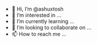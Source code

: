 - 👋 Hi, I’m @ashuxtosh
- 👀 I’m interested in ...
- 🌱 I’m currently learning ...
- 💞️ I’m looking to collaborate on ...
- 📫 How to reach me ...

<!---
ashuxtosh/ashuxtosh is a ✨ special ✨ repository because its `README.md` (this file) appears on your GitHub profile.
You can click the Preview link to take a look at your changes.
--->
